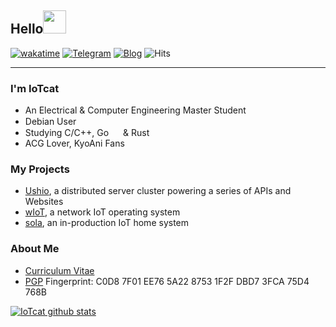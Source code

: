 ## Hello<img src="https://slackmojis.com/emojis/22158-oh-hello/download" width="37" />

[![wakatime](https://wakatime.com/badge/user/f59a96b0-dfbd-4c52-8d09-b889d6d2bbdd.svg)](https://wakatime.com/@iotcat)
[![Telegram](https://img.shields.io/static/v1?label=Telegram&message=@IoTcat&color=0088cc)](https://t.me/IoTcat)
[![Blog](https://img.shields.io/badge/Blog-eee.dog-c14438?style=flat&link=https://eee.dog)](https://eee.dog)
![Hits](https://hits-app.vercel.app/hits?url=https://github.com/iotcat)

---

### I'm IoTcat

- An Electrical & Computer Engineering Master Student
- Debian User  <img width="15" src="https://www.debian.org/logos/openlogo-nd.svg" />
- Studying C/C++, Go <img width="15" src="https://go.dev/favicon.ico" /> & Rust <img width="15" src="https://rustacean.net/favicon.png" />
- ACG Lover, KyoAni Fans

### My Projects
- [Ushio](https://github.com/IoTcat/ushio), a distributed server cluster powering a series of APIs and Websites
- [wIoT](https://github.com/IoTcat/wIoT), a network IoT operating system
- [sola](https://github.com/IoTcat/sola), an in-production IoT home system

### About Me
- [Curriculum Vitae](https://yimian.xyz/)
- [PGP](https://raw.githubusercontent.com/IoTcat/iotcat.me/gh-pages/iotcat.asc) Fingerprint: C0D8 7F01 EE76 5A22 8753  1F2F DBD7 3FCA 75D4 768B
   
[![IoTcat github stats](https://github-readme-stats.vercel.app/api?username=IoTcat&count_private=true&title_color=A821DE&hide=contribs)](https://github.com/IoTcat/)   



